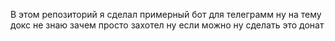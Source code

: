 В этом репозиторий я сделал примерный бот для телеграмм ну на тему докс не знаю зачем просто захотел ну если можно ну сделать это донат
